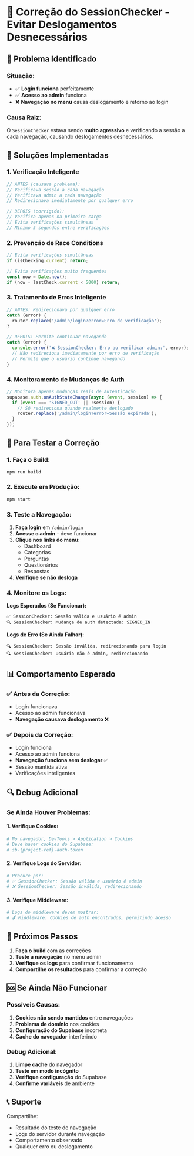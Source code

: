 # 🔧 Correção do SessionChecker - Evitar Deslogamentos Desnecessários

## 🚨 **Problema Identificado**

### **Situação:**
- ✅ **Login funciona** perfeitamente
- ✅ **Acesso ao admin** funciona
- ❌ **Navegação no menu** causa deslogamento e retorno ao login

### **Causa Raiz:**
O `SessionChecker` estava sendo **muito agressivo** e verificando a sessão a cada navegação, causando deslogamentos desnecessários.

## 🔧 **Soluções Implementadas**

### **1. Verificação Inteligente**
```typescript
// ANTES (causava problema):
// Verificava sessão a cada navegação
// Verificava admin a cada navegação
// Redirecionava imediatamente por qualquer erro

// DEPOIS (corrigido):
// Verifica apenas na primeira carga
// Evita verificações simultâneas
// Mínimo 5 segundos entre verificações
```

### **2. Prevenção de Race Conditions**
```typescript
// Evita verificações simultâneas
if (isChecking.current) return;

// Evita verificações muito frequentes
const now = Date.now();
if (now - lastCheck.current < 5000) return;
```

### **3. Tratamento de Erros Inteligente**
```typescript
// ANTES: Redirecionava por qualquer erro
catch (error) {
  router.replace('/admin/login?error=Erro de verificação');
}

// DEPOIS: Permite continuar navegando
catch (error) {
  console.error('❌ SessionChecker: Erro ao verificar admin:', error);
  // Não redireciona imediatamente por erro de verificação
  // Permite que o usuário continue navegando
}
```

### **4. Monitoramento de Mudanças de Auth**
```typescript
// Monitora apenas mudanças reais de autenticação
supabase.auth.onAuthStateChange(async (event, session) => {
  if (event === 'SIGNED_OUT' || !session) {
    // Só redireciona quando realmente deslogado
    router.replace('/admin/login?error=Sessão expirada');
  }
});
```

## 🧪 **Para Testar a Correção**

### **1. Faça o Build:**
```bash
npm run build
```

### **2. Execute em Produção:**
```bash
npm start
```

### **3. Teste a Navegação:**
1. **Faça login** em `/admin/login`
2. **Acesse o admin** - deve funcionar
3. **Clique nos links do menu**:
   - Dashboard
   - Categorias
   - Perguntas
   - Questionários
   - Respostas
4. **Verifique se não desloga**

### **4. Monitore os Logs:**
**Logs Esperados (Se Funcionar):**
```
✅ SessionChecker: Sessão válida e usuário é admin
🔍 SessionChecker: Mudança de auth detectada: SIGNED_IN
```

**Logs de Erro (Se Ainda Falhar):**
```
🔍 SessionChecker: Sessão inválida, redirecionando para login
🔍 SessionChecker: Usuário não é admin, redirecionando
```

## 📊 **Comportamento Esperado**

### **✅ Antes da Correção:**
- Login funcionava
- Acesso ao admin funcionava
- **Navegação causava deslogamento** ❌

### **✅ Depois da Correção:**
- Login funciona
- Acesso ao admin funciona
- **Navegação funciona sem deslogar** ✅
- Sessão mantida ativa
- Verificações inteligentes

## 🔍 **Debug Adicional**

### **Se Ainda Houver Problemas:**

#### **1. Verifique Cookies:**
```bash
# No navegador, DevTools > Application > Cookies
# Deve haver cookies do Supabase:
# sb-{project-ref}-auth-token
```

#### **2. Verifique Logs do Servidor:**
```bash
# Procure por:
# ✅ SessionChecker: Sessão válida e usuário é admin
# ❌ SessionChecker: Sessão inválida, redirecionando
```

#### **3. Verifique Middleware:**
```bash
# Logs do middleware devem mostrar:
# 🔓 Middleware: Cookies de auth encontrados, permitindo acesso
```

## 🚀 **Próximos Passos**

1. **Faça o build** com as correções
2. **Teste a navegação** no menu admin
3. **Verifique os logs** para confirmar funcionamento
4. **Compartilhe os resultados** para confirmar a correção

## 🆘 **Se Ainda Não Funcionar**

### **Possíveis Causas:**
1. **Cookies não sendo mantidos** entre navegações
2. **Problema de domínio** nos cookies
3. **Configuração do Supabase** incorreta
4. **Cache do navegador** interferindo

### **Debug Adicional:**
1. **Limpe cache** do navegador
2. **Teste em modo incógnito**
3. **Verifique configuração** do Supabase
4. **Confirme variáveis** de ambiente

## 📞 **Suporte**

Compartilhe:
- Resultado do teste de navegação
- Logs do servidor durante navegação
- Comportamento observado
- Qualquer erro ou deslogamento
